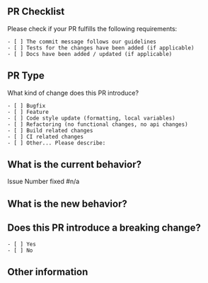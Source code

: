 ## PR Checklist

Please check if your PR fulfills the following requirements:

```
- [ ] The commit message follows our guidelines
- [ ] Tests for the changes have been added (if applicable)
- [ ] Docs have been added / updated (if applicable)
```

## PR Type

What kind of change does this PR introduce?

<!-- Please check the one that applies to this PR using "x". -->

```
- [ ] Bugfix
- [ ] Feature
- [ ] Code style update (formatting, local variables)
- [ ] Refactoring (no functional changes, no api changes)
- [ ] Build related changes
- [ ] CI related changes
- [ ] Other... Please describe:
```

## What is the current behavior?

<!-- Please describe the current behavior that you are modifying, or link to a relevant issue. -->

Issue Number fixed #n/a

## What is the new behavior?

<!-- Please describe the new behavior that you are submitting. Code samples appreciated. -->


## Does this PR introduce a breaking change?

<!-- Please check the one that applies to this PR using "x". -->

```
- [ ] Yes
- [ ] No
```

<!-- If this PR contains a breaking change, please describe the impact and migration path for existing applications below. -->

## Other information
